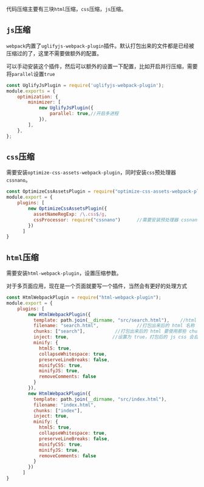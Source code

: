 代码压缩主要有三块`html`压缩，`css`压缩，`js`压缩。

## `js`压缩

`webpack`内置了`uglifyjs-webpack-plugin`插件。默认打包出来的文件都是已经被压缩过的了，这里不需要做额外的配置。

可以手动安装这个插件，然后可以额外的设置一下配置，比如开启并行压缩，需要将`parallel`设置`true`

```js
const UglifyJsPlugin = require('uglifyjs-webpack-plugin');
module.exports = {
    optimization: {
        minimizer: [
            new UglifyJsPlugin({
                parallel: true,//开启多进程
            }),
        ],
    },
};
```

## `css`压缩

需要安装`optimize-css-assets-webpack-plugin`，同时安装`css`预处理器`cssnano`。

```js
const OptimizeCssAssetsPlugin = require("optimize-css-assets-webpack-plugin");
module.export = {
    plugins: [
        new OptimizeCssAssetsPlugin({
          assetNameRegExp: /\.css$/g,
          cssProcessor: require("cssnano")      //需要安装预处理器 cssnano
        })
      ]
}
```

## `html`压缩

需要安装`html-webpack-plugin`，设置压缩参数。

对于多页面应用，现在是一个页面就要写一个插件，当然会有更好的处理方式

```js
const HtmlWebpackPlugin = require("html-webpack-plugin");
module.export = {
    plugins: [
        new HtmlWebpackPlugin({
          template: path.join(__dirname, "src/search.html"),    //html 模版所在的位置，模版里面可以使用 ejs 的语法
          filename: "search.html",              //打包出来后的 html 名称
          chunks: ["search"],           //打包出来后的 html 要使用那些 chunk
          inject: true,                //设置为 true，打包后的 js css 会自动注入到 HTML 中
          minify: {
            html5: true,
            collapseWhitespace: true,
            preserveLineBreaks: false,
            minifyCSS: true,
            minifyJS: true,
            removeComments: false
          }
        }),
        new HtmlWebpackPlugin({
          template: path.join(__dirname, "src/index.html"),
          filename: "index.html",
          chunks: ["index"],
          inject: true,
          minify: {
            html5: true,
            collapseWhitespace: true,
            preserveLineBreaks: false,
            minifyCSS: true,
            minifyJS: true,
            removeComments: false
          }
        })
      ]
}
```